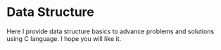 # Data Structure
Here I provide data structure basics to advance problems and solutions using C language.
I hope you will like it.
